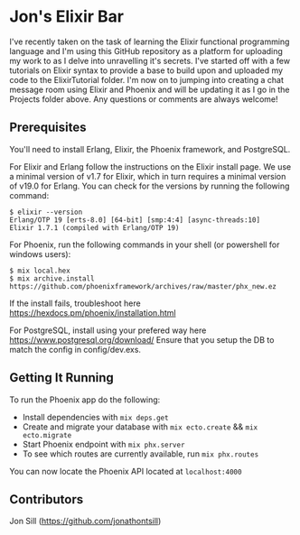 # Jon's Elixir Bar

I've recently taken on the task of learning the Elixir functional programming language and I'm using this GitHub repository as a platform for uploading my work to as I delve into unravelling it's secrets. I've started off with a few tutorials on Elixir syntax to provide a base to build upon and uploaded my code to the ElixirTutorial folder. I'm now on to jumping into creating a chat message room using Elixir and Phoenix and will be updating it as I go in the Projects folder above. Any questions or comments are always welcome!

## Prerequisites 

You'll need to install Erlang, Elixir, the Phoenix framework, and PostgreSQL.

For Elixir and Erlang follow the instructions on the Elixir install page. We use a minimal version of v1.7 for Elixir, which in turn requires a minimal version of v19.0 for Erlang. You can check for the versions by running the following command:

```
$ elixir --version
Erlang/OTP 19 [erts-8.0] [64-bit] [smp:4:4] [async-threads:10]
Elixir 1.7.1 (compiled with Erlang/OTP 19)
```

For Phoenix, run the following commands in your shell (or powershell for windows users):

```
$ mix local.hex
$ mix archive.install https://github.com/phoenixframework/archives/raw/master/phx_new.ez
```

If the install fails, troubleshoot here https://hexdocs.pm/phoenix/installation.html

For PostgreSQL, install using your prefered way here https://www.postgresql.org/download/
Ensure that you setup the DB to match the config in config/dev.exs.

## Getting It Running

To run the Phoenix app do the following:

* Install dependencies with ```mix deps.get```
* Create and migrate your database with ```mix ecto.create``` && ```mix ecto.migrate```
* Start Phoenix endpoint with ```mix phx.server```
* To see which routes are currently available, run ```mix phx.routes```

You can now locate the Phoenix API located at ```localhost:4000```


## Contributors

Jon Sill (https://github.com/jonathontsill)
